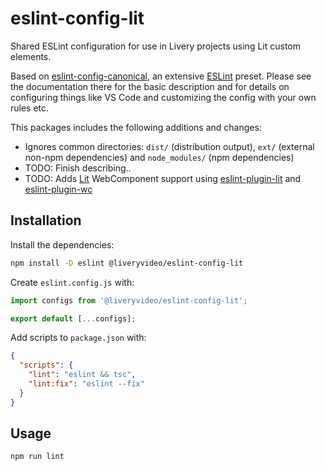 # eslint-config-lit
Shared ESLint configuration for use in Livery projects using Lit custom elements.

Based on [eslint-config-canonical](https://github.com/gajus/eslint-config-canonical), an extensive [ESLint](https://eslint.org/) preset. Please see the documentation there for the basic description and for details on configuring things like VS Code and customizing the config with your own rules etc.

This packages includes the following additions and changes:

- Ignores common directories: `dist/` (distribution output), `ext/` (external non-npm dependencies) and `node_modules/` (npm dependencies)
- TODO: Finish describing..
- TODO: Adds [Lit](https://lit.dev/) WebComponent support using [eslint-plugin-lit](https://github.com/43081j/eslint-plugin-lit) and [eslint-plugin-wc](https://github.com/43081j/eslint-plugin-wc)

## Installation

Install the dependencies:

```bash
npm install -D eslint @liveryvideo/eslint-config-lit
```

Create `eslint.config.js` with:

```js
import configs from '@liveryvideo/eslint-config-lit';

export default [...configs];
```

Add scripts to `package.json` with:

```json
{
  "scripts": {
    "lint": "eslint && tsc",
    "lint:fix": "eslint --fix"
  }
}
```

## Usage

```bash
npm run lint
```
